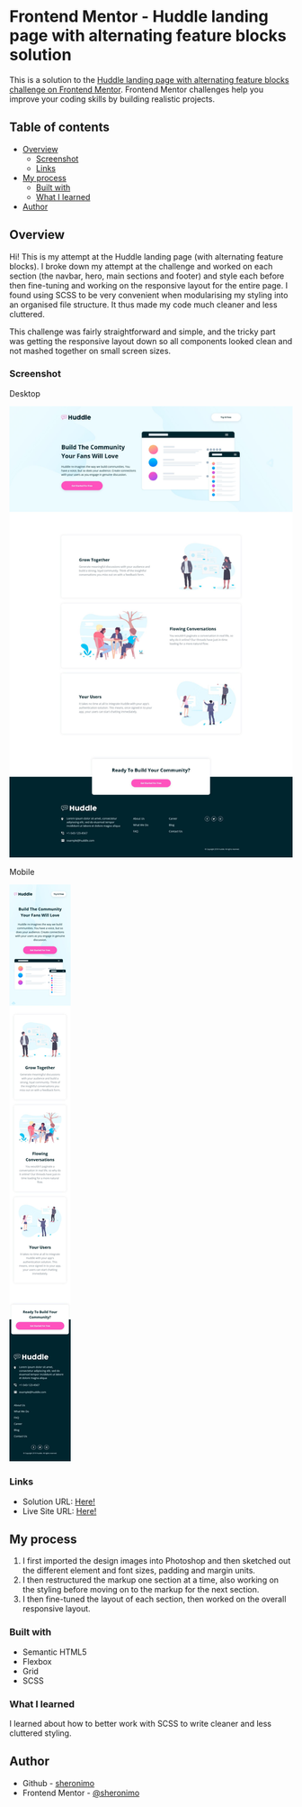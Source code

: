 # Frontend Mentor - Huddle landing page with alternating feature blocks solution

This is a solution to the [Huddle landing page with alternating feature blocks challenge on Frontend Mentor](https://www.frontendmentor.io/challenges/huddle-landing-page-with-alternating-feature-blocks-5ca5f5981e82137ec91a5100). Frontend Mentor challenges help you improve your coding skills by building realistic projects.

## Table of contents

- [Overview](#overview)
  - [Screenshot](#screenshot)
  - [Links](#links)
- [My process](#my-process)
  - [Built with](#built-with)
  - [What I learned](#what-i-learned)
- [Author](#author)

## Overview

Hi! This is my attempt at the Huddle landing page (with alternating feature blocks). I broke down my attempt at the challenge and worked on each section (the navbar, hero, main sections and footer) and style each before then fine-tuning and working on the responsive layout for the entire page. I found using SCSS to be very convenient when modularising my styling into an organised file structure. It thus made my code much cleaner and less cluttered.

This challenge was fairly straightforward and simple, and the tricky part was getting the responsive layout down so all components looked clean and not mashed together on small screen sizes.

### Screenshot

Desktop

![](./screenshots/screenshot_desktop.jpg)

Mobile

![](./screenshots/screenshot_mobile.jpg)

### Links

- Solution URL: [Here!](https://github.com/sheronimo/frontendmentor-huddlelanding-alt)
- Live Site URL: [Here!](https://sheronimo.github.io/frontendmentor-huddlelanding-alt/)

## My process

1. I first imported the design images into Photoshop and then sketched out the different element and font sizes, padding and margin units.
2. I then restructured the markup one section at a time, also working on the styling before moving on to the markup for the next section.
3. I then fine-tuned the layout of each section, then worked on the overall responsive layout.

### Built with

- Semantic HTML5
- Flexbox
- Grid
- SCSS

### What I learned

I learned about how to better work with SCSS to write cleaner and less cluttered styling.

## Author

- Github - [sheronimo](https://github.com/sheronimo)
- Frontend Mentor - [@sheronimo](https://www.frontendmentor.io/profile/sheronimo)

